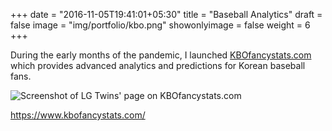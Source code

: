 +++
date = "2016-11-05T19:41:01+05:30"
title = "Baseball Analytics"
draft = false
image = "img/portfolio/kbo.png"
showonlyimage = false
weight = 6
+++

During the early months of the pandemic, I launched [KBOfancystats.com](https://www.kbofancystats.com/) which provides advanced analytics and predictions for Korean baseball fans.
<!--more-->

![Screenshot of LG Twins' page on KBOfancystats.com](/img/kbo.png "LG Twins on KBOfancystats.com")

https://www.kbofancystats.com/